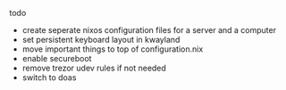 todo
- create seperate nixos configuration files for a server and a computer
- set persistent keyboard layout in kwayland
- move important things to top of configuration.nix
- enable secureboot
- remove trezor udev rules if not needed
- switch to doas
